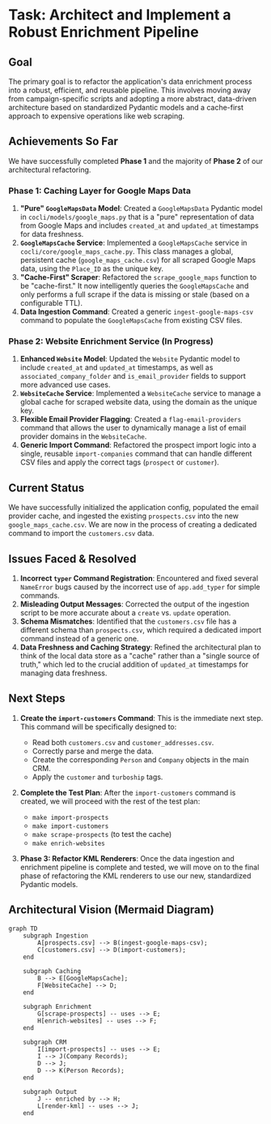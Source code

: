 
# Task: Architect and Implement a Robust Enrichment Pipeline

## Goal
The primary goal is to refactor the application's data enrichment process into a robust, efficient, and reusable pipeline. This involves moving away from campaign-specific scripts and adopting a more abstract, data-driven architecture based on standardized Pydantic models and a cache-first approach to expensive operations like web scraping.

## Achievements So Far

We have successfully completed **Phase 1** and the majority of **Phase 2** of our architectural refactoring.

### Phase 1: Caching Layer for Google Maps Data

1.  **"Pure" `GoogleMapsData` Model**: Created a `GoogleMapsData` Pydantic model in `cocli/models/google_maps.py` that is a "pure" representation of data from Google Maps and includes `created_at` and `updated_at` timestamps for data freshness.
2.  **`GoogleMapsCache` Service**: Implemented a `GoogleMapsCache` service in `cocli/core/google_maps_cache.py`. This class manages a global, persistent cache (`google_maps_cache.csv`) for all scraped Google Maps data, using the `Place_ID` as the unique key.
3.  **"Cache-First" Scraper**: Refactored the `scrape_google_maps` function to be "cache-first." It now intelligently queries the `GoogleMapsCache` and only performs a full scrape if the data is missing or stale (based on a configurable TTL).
4.  **Data Ingestion Command**: Created a generic `ingest-google-maps-csv` command to populate the `GoogleMapsCache` from existing CSV files.

### Phase 2: Website Enrichment Service (In Progress)

1.  **Enhanced `Website` Model**: Updated the `Website` Pydantic model to include `created_at` and `updated_at` timestamps, as well as `associated_company_folder` and `is_email_provider` fields to support more advanced use cases.
2.  **`WebsiteCache` Service**: Implemented a `WebsiteCache` service to manage a global cache for scraped website data, using the domain as the unique key.
3.  **Flexible Email Provider Flagging**: Created a `flag-email-providers` command that allows the user to dynamically manage a list of email provider domains in the `WebsiteCache`.
4.  **Generic Import Command**: Refactored the prospect import logic into a single, reusable `import-companies` command that can handle different CSV files and apply the correct tags (`prospect` or `customer`).

## Current Status

We have successfully initialized the application config, populated the email provider cache, and ingested the existing `prospects.csv` into the new `google_maps_cache.csv`. We are now in the process of creating a dedicated command to import the `customers.csv` data.

## Issues Faced & Resolved

1.  **Incorrect `typer` Command Registration**: Encountered and fixed several `NameError` bugs caused by the incorrect use of `app.add_typer` for simple commands.
2.  **Misleading Output Messages**: Corrected the output of the ingestion script to be more accurate about a `create` vs. `update` operation.
3.  **Schema Mismatches**: Identified that the `customers.csv` file has a different schema than `prospects.csv`, which required a dedicated import command instead of a generic one.
4.  **Data Freshness and Caching Strategy**: Refined the architectural plan to think of the local data store as a "cache" rather than a "single source of truth," which led to the crucial addition of `updated_at` timestamps for managing data freshness.

## Next Steps

1.  **Create the `import-customers` Command**: This is the immediate next step. This command will be specifically designed to:
    *   Read both `customers.csv` and `customer_addresses.csv`.
    *   Correctly parse and merge the data.
    *   Create the corresponding `Person` and `Company` objects in the main CRM.
    *   Apply the `customer` and `turboship` tags.

2.  **Complete the Test Plan**: After the `import-customers` command is created, we will proceed with the rest of the test plan:
    *   `make import-prospects`
    *   `make import-customers`
    *   `make scrape-prospects` (to test the cache)
    *   `make enrich-websites`

3.  **Phase 3: Refactor KML Renderers**: Once the data ingestion and enrichment pipeline is complete and tested, we will move on to the final phase of refactoring the KML renderers to use our new, standardized Pydantic models.

## Architectural Vision (Mermaid Diagram)

```mermaid
graph TD
    subgraph Ingestion
        A[prospects.csv] --> B(ingest-google-maps-csv);
        C[customers.csv] --> D(import-customers);
    end

    subgraph Caching
        B --> E[GoogleMapsCache];
        F[WebsiteCache] --> D;
    end

    subgraph Enrichment
        G[scrape-prospects] -- uses --> E;
        H[enrich-websites] -- uses --> F;
    end

    subgraph CRM
        I[import-prospects] -- uses --> E;
        I --> J(Company Records);
        D --> J;
        D --> K(Person Records);
    end

    subgraph Output
        J -- enriched by --> H;
        L[render-kml] -- uses --> J;
    end
```
